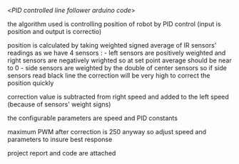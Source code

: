 <*PID controlled line follower arduino code*>

the algorithm used is controlling position of robot by PID control (input is position and output is correctio) 

position is calculated by taking weighted signed average of IR sensors' readings 
as we have 4 sensors : - left sensors are positively weighted and right sensors are negatively wrighted so at set point average should be near to 0 
                       - side sensors are weighted by the double of center sensors so if side sensors read black line the correction will be very high
                          to correct the position quickly

correction value is subtracted from right speed and added to the left speed (because of sensors' weight signs)

the configurable parameters are speed and PID constants 

maximum PWM after correction is 250 anyway so adjust speed and parameters to insure best response 

project report and code are attached
